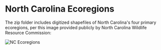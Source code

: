 # North Carolina Ecoregions
The zip folder includes digitized shapefiles of North Carolina's four primary ecoregions, per this image provided publicly by North Carolina Wildlife Resource Commission:

![NC Ecoregions](https://github.com/BrentPease1/north_carolina_ecoregions/Map_NC_Ecoregion_Boundaries.jpg)
